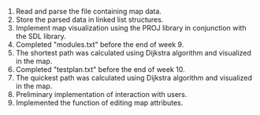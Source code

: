 1. Read and parse the file containing map data.
2. Store the parsed data in linked list structures.
3. Implement map visualization using the PROJ library in conjunction with the SDL library.
4. Completed "modules.txt" before the end of week 9.
5. The shortest path was calculated using Dijkstra algorithm and visualized in the map.
6. Completed "testplan.txt" before the end of week 10.
7. The quickest path was calculated using Dijkstra algorithm and visualized in the map.
8. Preliminary implementation of interaction with users.
9. Implemented the function of editing map attributes.